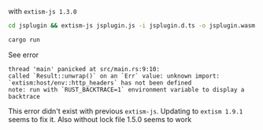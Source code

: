 with `extism-js 1.3.0`

```bash
cd jsplugin && extism-js jsplugin.js -i jsplugin.d.ts -o jsplugin.wasm && cd ../
```

```bash
cargo run
```

See error

```
thread 'main' panicked at src/main.rs:9:10:
called `Result::unwrap()` on an `Err` value: unknown import: `extism:host/env::http_headers` has not been defined
note: run with `RUST_BACKTRACE=1` environment variable to display a backtrace
```

This error didn't exist with previous `extism-js`. Updating to `extism 1.9.1` seems to fix it. Also without lock file 1.5.0 seems to work